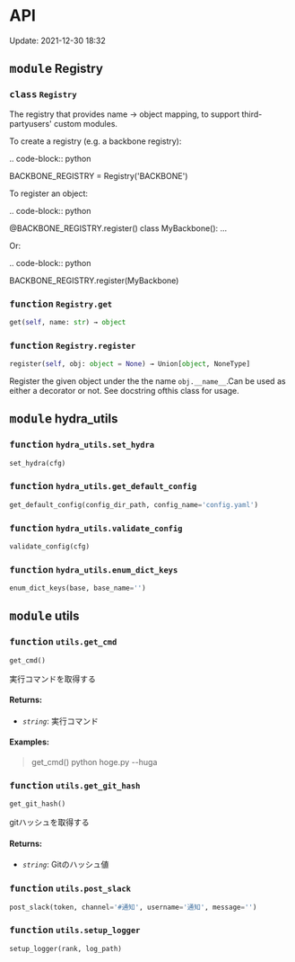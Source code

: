 # API

Update: 2021-12-30 18:32

## <kbd>module</kbd> Registry

### <kbd>class</kbd> `Registry`

The registry that provides name -> object mapping, to support third-partyusers' custom modules.

To create a registry (e.g. a backbone registry):

.. code-block:: python

 BACKBONE_REGISTRY = Registry('BACKBONE')

To register an object:

.. code-block:: python

 @BACKBONE_REGISTRY.register() class MyBackbone(): ...

Or:

.. code-block:: python

 BACKBONE_REGISTRY.register(MyBackbone)

### <kbd>function</kbd> `Registry.get`

```python
get(self, name: str) → object
```

### <kbd>function</kbd> `Registry.register`

```python
register(self, obj: object = None) → Union[object, NoneType]
```

Register the given object under the the name `obj.__name__`.Can be used as either a decorator or not. See docstring ofthis class for usage.

## <kbd>module</kbd> hydra_utils

### <kbd>function</kbd> `hydra_utils.set_hydra`

```python
set_hydra(cfg)
```

### <kbd>function</kbd> `hydra_utils.get_default_config`

```python
get_default_config(config_dir_path, config_name='config.yaml')
```

### <kbd>function</kbd> `hydra_utils.validate_config`

```python
validate_config(cfg)
```

### <kbd>function</kbd> `hydra_utils.enum_dict_keys`

```python
enum_dict_keys(base, base_name='')
```

## <kbd>module</kbd> utils

### <kbd>function</kbd> `utils.get_cmd`

```python
get_cmd()
```

実行コマンドを取得する

#### Returns:

- *`string`*:  実行コマンド

#### Examples:

> get_cmd()
python hoge.py --huga

### <kbd>function</kbd> `utils.get_git_hash`

```python
get_git_hash()
```

gitハッシュを取得する

#### Returns:

- *`string`*:  Gitのハッシュ値

### <kbd>function</kbd> `utils.post_slack`

```python
post_slack(token, channel='#通知', username='通知', message='')
```

### <kbd>function</kbd> `utils.setup_logger`

```python
setup_logger(rank, log_path)
```
